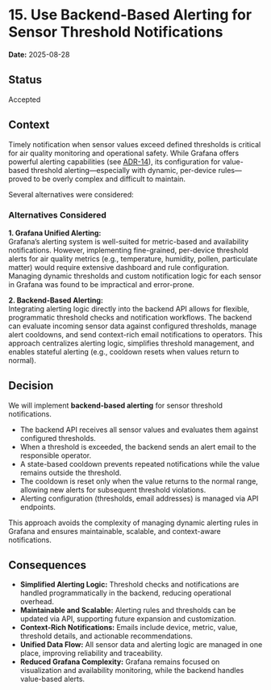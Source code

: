 # 15. Use Backend-Based Alerting for Sensor Threshold Notifications

**Date:** 2025-08-28

## Status

Accepted

## Context

Timely notification when sensor values exceed defined thresholds is critical for air quality monitoring and operational safety. While Grafana offers powerful alerting capabilities (see [ADR-14](0014-use-grafana-alerting-for-sensor-availability-notifications.md)), its configuration for value-based threshold alerting—especially with dynamic, per-device rules—proved to be overly complex and difficult to maintain.

Several alternatives were considered:

### Alternatives Considered

**1. Grafana Unified Alerting:**  
Grafana’s alerting system is well-suited for metric-based and availability notifications. However, implementing fine-grained, per-device threshold alerts for air quality metrics (e.g., temperature, humidity, pollen, particulate matter) would require extensive dashboard and rule configuration. Managing dynamic thresholds and custom notification logic for each sensor in Grafana was found to be impractical and error-prone.

**2. Backend-Based Alerting:**  
Integrating alerting logic directly into the backend API allows for flexible, programmatic threshold checks and notification workflows. The backend can evaluate incoming sensor data against configured thresholds, manage alert cooldowns, and send context-rich email notifications to operators. This approach centralizes alerting logic, simplifies threshold management, and enables stateful alerting (e.g., cooldown resets when values return to normal).

## Decision

We will implement **backend-based alerting** for sensor threshold notifications.

- The backend API receives all sensor values and evaluates them against configured thresholds.
- When a threshold is exceeded, the backend sends an alert email to the responsible operator.
- A state-based cooldown prevents repeated notifications while the value remains outside the threshold.
- The cooldown is reset only when the value returns to the normal range, allowing new alerts for subsequent threshold violations.
- Alerting configuration (thresholds, email addresses) is managed via API endpoints.

This approach avoids the complexity of managing dynamic alerting rules in Grafana and ensures maintainable, scalable, and context-aware notifications.

## Consequences

* **Simplified Alerting Logic:** Threshold checks and notifications are handled programmatically in the backend, reducing operational overhead.
* **Maintainable and Scalable:** Alerting rules and thresholds can be updated via API, supporting future expansion and customization.
* **Context-Rich Notifications:** Emails include device, metric, value, threshold details, and actionable recommendations.
* **Unified Data Flow:** All sensor data and alerting logic are managed in one place, improving reliability and traceability.
* **Reduced Grafana Complexity:** Grafana remains focused on visualization and availability monitoring, while the backend handles value-based alerts.